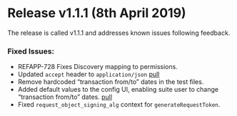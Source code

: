 # Release v1.1.1 (8th April 2019)

The release is called v1.1.1 and addresses known issues following feedback.

### Fixed Issues:

* REFAPP-728 Fixes Discovery mapping to permissions.
* Updated `accept` header to `application/json` [pull](https://bitbucket.org/openbankingteam/conformance-suite/pull-requests/295)
* Remove hardcoded “transaction from/to” dates in the test files.
* Added default values to the config UI, enabling suite user to change “transaction from/to” dates. [pull](https://bitbucket.org/openbankingteam/conformance-suite/pull-requests/297)
* Fixed `request_object_signing_alg` context for `generateRequestToken`.